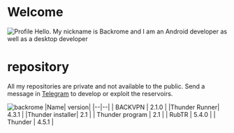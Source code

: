 ﻿# Welcome
![Profile](https://s2.uupload.ir/files/20221223_070147_uemg.png)
Hello. My nickname is Backrome and I am an Android developer as well as a desktop developer


# repository

All my repositories are private and not available to the public.
Send a message in [Telegram](https://t.me/backrome777) to develop or exploit the reservoirs.

 

 ![backrome](https://s2.uupload.ir/files/img_20221111_213053_491_db3c.jpg)
|Name| version|
|--|--|
| BACKVPN | 2.1.0 |
|Thunder Runner| 4.3.1 |
|Thunder installer| 2.1 |
| Thunder program | 2.1 |
| RubTR | 5.4.0 |
| Thunder | 4.5.1 |


